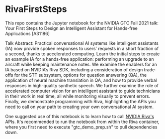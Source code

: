 # RivaFirstSteps
This repo contains the Jupyter notebook for the NVIDIA GTC Fall 2021 talk:
Your First Steps to Design an Intelligent Assistant for Hands-free Applications [A31186]

Talk Abstract: Practical conversational AI systems like intelligent assistants (IA) now provide spoken responses to users’ requests in a short fraction of a second, thanks to accelerated computing. Learn the initial steps to create an example IA for a hands-free application: performing an upgrade to an aircraft while keeping maintenance notes. We examine the enablers for an IA based on NVIDIA’s Riva SDK, including a consideration of design trade-offs for the STT subsystem, options for question answering (QA), the application of neural machine translation in QA, and how to provide verbal responses in high-quality synthetic speech. We further examine the role of accelerated computer vision for an intelligent assistant to guide technicians in their work in real time, all while monitoring visually to prevent errors. Finally, we demonstrate programming with Riva, highlighting the APIs you need to call on your path to creating your own conversational AI system.

One suggested use of this notebook is to learn how to call [NVIDIA Riva's](https://developer.nvidia.com/riva) APIs. It's recommended to run the notebook from within the Riva container, where you first need to execute "gtc_demo_prep.sh" to pull dependencies down.
